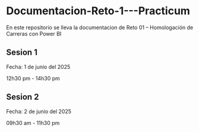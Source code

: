 # Documentacion-Reto-1---Practicum
En este repositorio se lleva la documentacion de Reto 01 – Homologación de Carreras con Power BI 

## Sesion 1

Fecha: 1 de junio del 2025

12h30 pm - 14h30 pm

## Sesion 2

Fecha: 2 de junio del 2025

09h30 am - 11h30 pm
